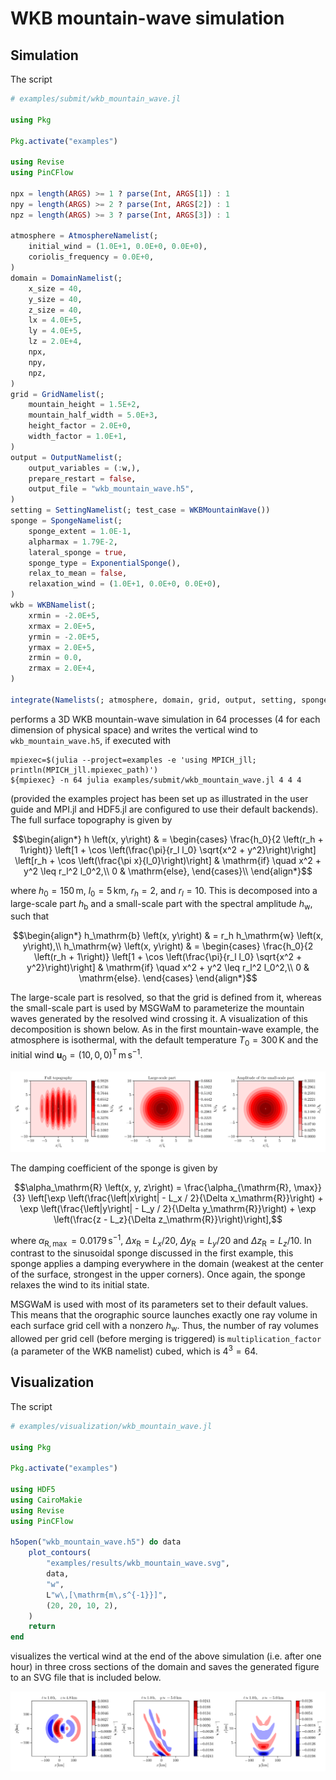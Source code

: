 # WKB mountain-wave simulation

## Simulation

The script

```julia
# examples/submit/wkb_mountain_wave.jl

using Pkg

Pkg.activate("examples")

using Revise
using PinCFlow

npx = length(ARGS) >= 1 ? parse(Int, ARGS[1]) : 1
npy = length(ARGS) >= 2 ? parse(Int, ARGS[2]) : 1
npz = length(ARGS) >= 3 ? parse(Int, ARGS[3]) : 1

atmosphere = AtmosphereNamelist(;
    initial_wind = (1.0E+1, 0.0E+0, 0.0E+0),
    coriolis_frequency = 0.0E+0,
)
domain = DomainNamelist(;
    x_size = 40,
    y_size = 40,
    z_size = 40,
    lx = 4.0E+5,
    ly = 4.0E+5,
    lz = 2.0E+4,
    npx,
    npy,
    npz,
)
grid = GridNamelist(;
    mountain_height = 1.5E+2,
    mountain_half_width = 5.0E+3,
    height_factor = 2.0E+0,
    width_factor = 1.0E+1,
)
output = OutputNamelist(;
    output_variables = (:w,),
    prepare_restart = false,
    output_file = "wkb_mountain_wave.h5",
)
setting = SettingNamelist(; test_case = WKBMountainWave())
sponge = SpongeNamelist(;
    sponge_extent = 1.0E-1,
    alpharmax = 1.79E-2,
    lateral_sponge = true,
    sponge_type = ExponentialSponge(),
    relax_to_mean = false,
    relaxation_wind = (1.0E+1, 0.0E+0, 0.0E+0),
)
wkb = WKBNamelist(;
    xrmin = -2.0E+5,
    xrmax = 2.0E+5,
    yrmin = -2.0E+5,
    yrmax = 2.0E+5,
    zrmin = 0.0,
    zrmax = 2.0E+4,
)

integrate(Namelists(; atmosphere, domain, grid, output, setting, sponge, wkb))

```

performs a 3D WKB mountain-wave simulation in 64 processes (4 for each dimension of physical space) and writes the vertical wind to `wkb_mountain_wave.h5`, if executed with

```shell
mpiexec=$(julia --project=examples -e 'using MPICH_jll; println(MPICH_jll.mpiexec_path)')
${mpiexec} -n 64 julia examples/submit/wkb_mountain_wave.jl 4 4 4
```

(provided the examples project has been set up as illustrated in the user guide and MPI.jl and HDF5.jl are configured to use their default backends). The full surface topography is given by

$$\begin{align*}
    h \left(x, y\right) & = \begin{cases}
        \frac{h_0}{2 \left(r_h + 1\right)} \left[1 + \cos \left(\frac{\pi}{r_l l_0} \sqrt{x^2 + y^2}\right)\right] \left[r_h + \cos \left(\frac{\pi x}{l_0}\right)\right] & \mathrm{if} \quad x^2 + y^2 \leq r_l^2 l_0^2,\\
        0 & \mathrm{else},
    \end{cases}\\
\end{align*}$$

where $h_0 = 150 \, \mathrm{m}$, $l_0 = 5 \, \mathrm{km}$, $r_h = 2$, and $r_l = 10$. This is decomposed into a large-scale part $h_\mathrm{b}$ and a small-scale part with the spectral amplitude $h_\mathrm{w}$, such that

$$\begin{align*}
    h_\mathrm{b} \left(x, y\right) & = r_h h_\mathrm{w} \left(x, y\right),\\
    h_\mathrm{w} \left(x, y\right) & = \begin{cases}
        \frac{h_0}{2 \left(r_h + 1\right)} \left[1 + \cos \left(\frac{\pi}{r_l l_0} \sqrt{x^2 + y^2}\right)\right] & \mathrm{if} \quad x^2 + y^2 \leq r_l^2 l_0^2,\\
        0 & \mathrm{else}.
    \end{cases}
\end{align*}$$

The large-scale part is resolved, so that the grid is defined from it, whereas the small-scale part is used by MSGWaM to parameterize the mountain waves generated by the resolved wind crossing it. A visualization of this decomposition is shown below. As in the first mountain-wave example, the atmosphere is isothermal, with the default temperature $T_0 = 300 \, \mathrm{K}$ and the initial wind $\boldsymbol{u}_0 = \left(10, 0, 0\right)^\mathrm{T} \, \mathrm{m \, s^{- 1}}$.

![](3d_wkb_topography.svg)

The damping coefficient of the sponge is given by

$$\alpha_\mathrm{R} \left(x, y, z\right) = \frac{\alpha_{\mathrm{R}, \max}}{3} \left[\exp \left(\frac{\left|x\right| - L_x / 2}{\Delta x_\mathrm{R}}\right) + \exp \left(\frac{\left|y\right| - L_y / 2}{\Delta y_\mathrm{R}}\right) + \exp \left(\frac{z - L_z}{\Delta z_\mathrm{R}}\right)\right],$$

where $\alpha_{\mathrm{R}, \max} = 0.0179 \, \mathrm{s^{- 1}}$, $\Delta x_\mathrm{R} = L_x / 20$, $\Delta y_\mathrm{R} = L_y / 20$ and $\Delta z_\mathrm{R} = L_z / 10$. In contrast to the sinusoidal sponge discussed in the first example, this sponge applies a damping everywhere in the domain (weakest at the center of the surface, strongest in the upper corners). Once again, the sponge relaxes the wind to its initial state.

MSGWaM is used with most of its parameters set to their default values. This means that the orographic source launches exactly one ray volume in each surface grid cell with a nonzero $h_\mathrm{w}$. Thus, the number of ray volumes allowed per grid cell (before merging is triggered) is `multiplication_factor` (a parameter of the WKB namelist) cubed, which is $4^3 = 64$.

## Visualization

The script

```julia
# examples/visualization/wkb_mountain_wave.jl

using Pkg

Pkg.activate("examples")

using HDF5
using CairoMakie
using Revise
using PinCFlow

h5open("wkb_mountain_wave.h5") do data
    plot_contours(
        "examples/results/wkb_mountain_wave.svg",
        data,
        "w",
        L"w\,[\mathrm{m\,s^{-1}}]",
        (20, 20, 10, 2),
    )
    return
end

```

visualizes the vertical wind at the end of the above simulation (i.e. after one hour) in three cross sections of the domain and saves the generated figure to an SVG file that is included below.

![](results/wkb_mountain_wave.svg)
